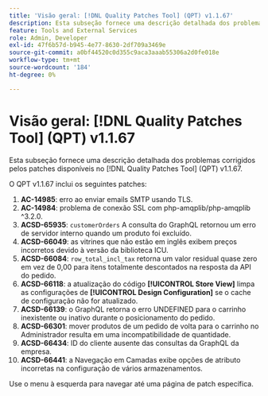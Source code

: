 ```yaml
---
title: 'Visão geral: [!DNL Quality Patches Tool] (QPT) v1.1.67'
description: Esta subseção fornece uma descrição detalhada dos problemas corrigidos pelos patches disponíveis no  [!DNL Quality Patches Tool] (QPT) v1.1.67.
feature: Tools and External Services
role: Admin, Developer
exl-id: 47f6b57d-b945-4e77-8630-2df709a3469e
source-git-commit: a0bf44520c0d355c9aca3aaab55306a2d0fe018e
workflow-type: tm+mt
source-wordcount: '184'
ht-degree: 0%

---
```


# Visão geral: [!DNL Quality Patches Tool] (QPT) v1.1.67

Esta subseção fornece uma descrição detalhada dos problemas corrigidos pelos patches disponíveis no [!DNL Quality Patches Tool] (QPT) v1.1.67.

O QPT v1.1.67 inclui os seguintes patches:
1. **AC-14985**: erro ao enviar emails SMTP usando TLS.
1. **AC-14984**: problema de conexão SSL com php-amqplib/php-amqplib ^3.2.0.
1. **ACSD-65935**: `customerOrders` A consulta do GraphQL retornou um erro de servidor interno quando um produto foi excluído.
1. **ACSD-66049**: as vitrines que não estão em inglês exibem preços incorretos devido à versão da biblioteca ICU.
1. **ACSD-66084**: `row_total_incl_tax` retorna um valor residual quase zero em vez de 0,00 para itens totalmente descontados na resposta da API do pedido.
1. **ACSD-66118**: a atualização do código **[!UICONTROL Store View]** limpa as configurações de **[!UICONTROL Design Configuration]** se o cache de configuração não for atualizado.
1. **ACSD-66139**: o GraphQL retorna o erro UNDEFINED para o carrinho inexistente ou inativo durante o posicionamento do pedido.
1. **ACSD-66301**: mover produtos de um pedido de volta para o carrinho no Administrador resulta em uma incompatibilidade de quantidade.
1. **ACSD-66434**: ID do cliente ausente das consultas da GraphQL da empresa.
1. **ACSD-66441**: a Navegação em Camadas exibe opções de atributo incorretas na configuração de vários armazenamentos.

Use o menu à esquerda para navegar até uma página de patch específica.
